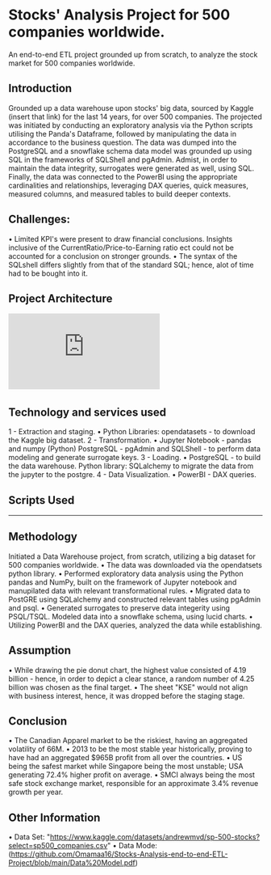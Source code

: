 # Stocks' Analysis Project for 500 companies worldwide.
An end-to-end ETL project grounded up from scratch, to analyze the stock market for 500 companies worldwide. 

## Introduction
Grounded up a data warehouse upon stocks' big data, sourced by Kaggle (insert that link) for the last 14 years, for over 500 companies.
The projected was initiated by conducting an exploratory analysis via the Python scripts utilising the Panda's Dataframe, followed by manipulating the data in accordance to the business question. 
The data was dumped into the PostgreSQL and a snowflake schema data model was grounded up using SQL in the frameworks of SQLShell and pgAdmin. 
Admist, in order to maintain the data integrity, surrogates were generated as well, using SQL.
Finally, the data was connected to the PowerBI using the appropriate cardinalities and relationships, leveraging DAX queries, quick measures, measured columns, and measured tables to build deeper contexts. 

## Challenges: 
• Limited KPI's were present to draw financial conclusions. Insights inclusive of the CurrentRatio/Price-to-Earning ratio ect could not be accounted for a conclusion on stronger grounds.
• The syntax of the SQLshell differs slightly from that of the standard SQL; hence, alot of time had to be bought into it.

## Project Architecture
![Project Architecture](https://github.com/Omamaa16/Stocks-Analysis-end-to-end-ETL-Project/blob/main/Project%20Architecture.pdf)

## Technology and services used
1 - Extraction and staging.
• Python Libraries: opendatasets - to download the Kaggle big dataset.
2 - Transformation.
• Jupyter Notebook - pandas and numpy (Python)
PostgreSQL - pgAdmin and SQLShell - to perform data modeling and generate surrogate keys.
3 - Loading.
• PostgreSQL - to build the data warehouse.
Python library: SQLalchemy to migrate the data from the jupyter to the postgre.
4 - Data Visualization.
• PowerBI - DAX queries. 

## Scripts Used
------------

## Methodology
Initiated a Data Warehouse project, from scratch, utilizing a big dataset for 500 companies worldwide. 
• The data was downloaded via the opendatsets python library.
• Performed exploratory data analysis using the Python pandas and NumPy, built on the framework of Jupyter notebook and manupilated data with relevant transformational rules.
• Migrated data to PostGRE using SQLalchemy and constructed relevant tables using pgAdmin and psql.
• Generated surrogates to preserve data integerity using PSQL/TSQL. Modeled data into a snowflake schema, using lucid charts. 
• Utilizing PowerBI and the DAX queries, analyzed the data while establishing.

## Assumption
• While drawing the pie donut chart, the highest value consisted of 4.19 billion - hence, in order to depict a clear stance, a random number of 4.25 billion was chosen as the final target. 
• The sheet "KSE" would not align with business interest, hence, it was dropped before the staging stage. 

## Conclusion
• The Canadian Apparel market to be the riskiest, having an aggregated volatility of 66M.
• 2013 to be the most stable year historically, proving to have had an aggregated $965B profit from all over the countries.
• US being the safest market while Singapore being the most unstable; USA generating 72.4% higher profit on average. 
• SMCI always being the most safe stock exchange market, responsible for an approximate 3.4% revenue growth per year.

## Other Information
• Data Set: "https://www.kaggle.com/datasets/andrewmvd/sp-500-stocks?select=sp500_companies.csv"
• Data Mode: (https://github.com/Omamaa16/Stocks-Analysis-end-to-end-ETL-Project/blob/main/Data%20Model.pdf)

